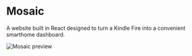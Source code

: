 # Mosaic

A website built in React designed to turn a Kindle Fire into a convenient smarthome dashboard.


![Mosaic preview](./images/mosaic.png)